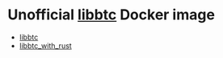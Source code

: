 Unofficial [libbtc](https://github.com/libbtc/libbtc) Docker image
===

- [libbtc](./libbtc)
- [libbtc_with_rust](./rust-libbtc)
